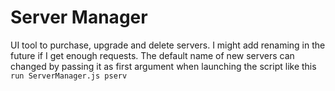# Server Manager

UI tool to purchase, upgrade and delete servers. I might add renaming in the future if I get enough requests.
The default name of new servers can changed by passing it as first argument when launching the script like this `run ServerManager.js pserv`
